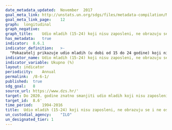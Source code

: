 ```yaml
---
date_metadata_updated:	November  2017  
goal_meta_link:	http://unstats.un.org/sdgs/files/metadata-compilation/Metadata-Goal-8.pdf'
goal_meta_link_page:	12
graph:	longitudinal
graph_negative:	
graph_title:	Udio mladih (15-24) koji nisu zaposleni, ne obrazuju se i ne osposobljavaju se
has_metadata:	true
indicator:	8.6.1
indicator_definition:	>-
  "Pokazatelj prikazuje udio mladih (u dobi od 15 do 24 godine) koji nisu zaposleni, ne obrazuju se i ne osposobljavaju (također poznat kao "NEET rate") Izvor: Eurostat"
indicator_name:	Udio mladih (15-24) koji nisu zaposleni, ne obrazuju se i ne osposobljavaju se
indicator_variable:	Ukupno (%)
layout:	indicator
periodicity:	Annual
permalink:	/8-6-1/
published:	true
sdg_goal:	8
source_url:	https://www.dzs.hr/'
target:	Do 2020. godine znatno smanjiti udio mladih koji nisu zaposleni, ne obrazuju se i ne osposobljavaju se
target_id:	8.6'
time_period:	1994-2016
title:	Udio mladih (15-24) koji nisu zaposleni, ne obrazuju se i ne osposobljavaju se
un_custodial_agency:	"ILO"
un_designated_tier:	1
---
```


